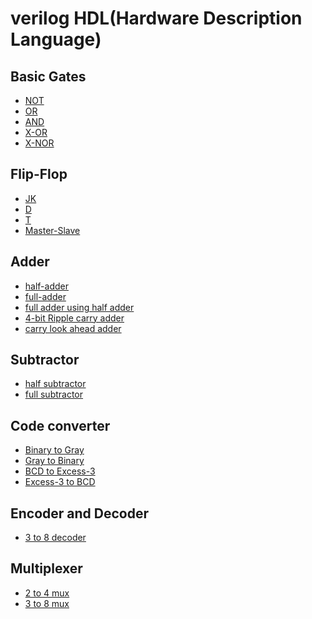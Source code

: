# verilog HDL(Hardware Description Language)

 ## Basic Gates
  - [NOT](https://github.com/Shakil-RU/verilog_HDL/blob/main/Basic%20Gates/not)
  - [OR]()
  - [AND]()
  - [X-OR]()
  - [X-NOR]()
## Flip-Flop
  - [JK]()
  - [D](https://github.com/Shakil-RU/verilog_HDL/blob/main/Flip-Flop/D%20flip-flop)
  - [T]()
  - [Master-Slave]()
## Adder
  - [half-adder]()
  - [full-adder]()
  - [full adder using half adder]()
  - [4-bit Ripple carry adder]()
  - [carry look ahead adder]()
## Subtractor
  - [half subtractor]()
  - [full subtractor]()
## Code converter
 - [Binary to Gray]()
 - [Gray to Binary]()
 - [BCD to Excess-3]()
 - [Excess-3 to BCD]()
## Encoder and Decoder
 - [3 to 8 decoder]()
## Multiplexer
 - [2 to 4 mux]()
 - [3 to 8 mux]()


